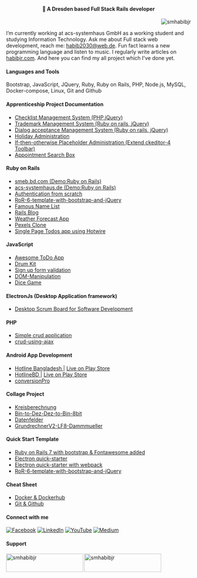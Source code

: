 <h4 align="center">💫 A Dresden based Full Stack Rails developer</h4>

<!-- <h3 align="left">A Dresden based Ruby on Rails developer</h3> -->
<p align="right"> <img src="https://komarev.com/ghpvc/?username=smhabibjr&label=Profile%20views&color=0e75b6&style=flat" alt="smhabibjr" /> </p>

I’m currently working at acs-systemhaus GmbH as a working student and studying Information Technology. Ask me about Full stack web development, reach me: [habib2030@web.de](mailto:habib2030@web.de). Fun fact learns a new programming language and listen to music. I regularly write articles on [habibjr.com](https://www.habibjr.com/). And here you can find my all project which I've done yet.

#### Languages and Tools

 Bootstrap, JavaScript, JQuery, Ruby, Ruby on Rails, PHP, Node.js, MySQL, Docker-compose, Linux, Git and Github

#### Apprenticeship Project Documentation

- [Checklist Management System (PHP,jQuery)](https://github.com/smhabibjr/Apprenticeship-Project-Documentation/blob/main/ChecklistManagement.md)
- [Trademark Management System (Ruby on rails, jQuery)](https://github.com/smhabibjr/Apprenticeship-Project-Documentation/blob/main/TrademarkManagement.md)
- [Dialog acceptance Management System (Ruby on rails, jQuery)](https://github.com/smhabibjr/Apprenticeship-Project-Documentation/blob/main/DialogAcceptanceManagement.md)
- [Holiday Administration](https://github.com/smhabibjr/Apprenticeship-Project-Documentation/blob/main/HolidayAdministration.md)
- [If-then-otherwise Placeholder Administration (Extend ckeditor-4 Toolbar)](https://github.com/smhabibjr/Apprenticeship-Project-Documentation/blob/main/If-then-otherwise-placeholder-administration.md)
- [Appointment Search Box](https://github.com/smhabibjr/Apprenticeship-Project-Documentation/blob/main/appointment-search-box.md)

#### Ruby on Rails

- [smeb.bd.com (Demo:Ruby on Rails)](https://github.com/smhabibjr/smeb.bd.com)
- [acs-systemhaus.de (Demo:Ruby on Rails)](https://github.com/smhabibjr/acs-systemhaus.de)
- [Authentication from scratch](https://github.com/smhabibjr/authentication_from_scratch-RoR)
- [RoR-6-template-with-bootstrap-and-jQuery](https://github.com/smhabibjr/RoR-6-template-with-bootstrap-and-jQuery)
- [Famous Name List](https://github.com/smhabibjr/crud-activestorage-simpleLogin-project-RoR)
- [Rails Blog](https://github.com/smhabibjr/blog-website-rails)
- [Weather Forecast App](https://github.com/smhabibjr/weather-app-using-OpenWeather-api)
- [Pexels Clone](https://github.com/smhabibjr/Pexels-Clone)
- [Single Page Todos app using Hotwire](https://github.com/smhabibjr/Single-Page-Hotwire-Todos)

#### JavaScript

- [ Awesome ToDo App ](https://github.com/smhabibjr/Awesome-Todo-List-using-jQuery)
- [ Drum Kit ](https://github.com/smhabibjr/Drum_Kit-javascript)
- [ Sign up form validation ](https://github.com/smhabibjr/sign-up-form-validation)
- [ DOM-Manipulation ](https://github.com/smhabibjr/all-js-project)
- [ Dice Game ](https://github.com/smhabibjr/dice-game)

#### ElectronJs (Desktop Application framework)

- [ Desktop Scrum Board for Software Development ](https://github.com/smhabibjr/Scrum-board-for-developers)

#### PHP

- [ Simple crud application ](https://github.com/smhabibjr/crud)
- [ crud-using-ajax ](https://github.com/smhabibjr/crud-using-ajax)


#### Android App Development

- [ Hotline Bangladesh ](https://github.com/smhabibjr/hotline_bangladesh)| [Live on Play Store](https://play.google.com/store/apps/details?id=com.xdarssoftco.hotlinebd)
- [ HotlineBD ](https://github.com/smhabibjr/hotlineBD) | [Live on Play Store](https://play.google.com/store/apps/details?id=com.xdarssoftco.conversionpro)
- [ conversionPro ](https://github.com/smhabibjr/conversionPro)

#### Collage Project

- [ Kreisberechnung ](https://github.com/smhabibjr/Kreisberechnung)
- [ Bin-to-Dez-Dez-to-Bin-8bit ](https://github.com/smhabibjr/Bin-to-Dez-Dez-to-Bin-8bit)
- [ Datenfelder ](https://github.com/smhabibjr/smhabibjr-LF8-Datenfelder)
- [ GrundrechnerV2-LF8-Dammmueller ](https://github.com/smhabibjr/GrundrechnerV2-LF8-Dammmueller)


#### Quick Start Template
- [ Ruby on Rails 7 with bootstrap & Fontawesome added ](https://github.com/smhabibjr/Ruby-on-Rails-Starter-using-importmap)
- [ Electron quick-starter ](https://github.com/smhabibjr/electron-quick-starter-with-mysql-connected)
- [ Electron quick-starter with webpack ](https://github.com/smhabibjr/electron-template-with-webpack-bootstrap-fontawesome-jquery)
- [ RoR-6-template-with-bootstrap-and-jQuery ](https://github.com/smhabibjr/RoR-6-template-with-bootstrap-and-jQuery)

#### Cheat Sheet
- [ Docker & Dockerhub ](https://github.com/smhabibjr/cheat-sheet/blob/main/2-docker-and-dockerhub.md)
- [ Git & Github ](https://github.com/smhabibjr/cheat-sheet/blob/main/1-git-and-github.md)


#### Connect with me

[![Facebook](https://img.shields.io/badge/Facebook-%231877F2.svg?logo=Facebook&logoColor=white)](https://facebook.com/smhabibjr) 
[![LinkedIn](https://img.shields.io/badge/LinkedIn-%230077B5.svg?logo=linkedin&logoColor=white)](https://linkedin.com/in/smhabibjr) 
[![YouTube](https://img.shields.io/badge/YouTube-%23FF0000.svg?logo=YouTube&logoColor=white)](https://youtube.com/c/HabibJr)
[![Medium](https://img.shields.io/badge/Medium-12100E?logo=medium&logoColor=white)](https://medium.com/@smhabibjr)

<h4 align="left">Support</h4>
<p><a href="https://www.buymeacoffee.com/smhabibjr"> <img align="left" src="https://cdn.buymeacoffee.com/buttons/v2/default-yellow.png" height="50" width="210" alt="smhabibjr" /></a>
<a href="https://paypal.me/habib2030"> <img align="left" src="https://img.shields.io/badge/PayPal-00457C" height="50" width="210" alt="smhabibjr" /></a>
</p>
<br>
